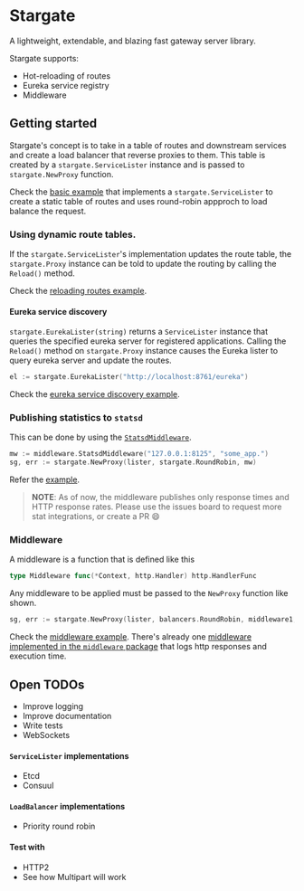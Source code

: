 # Stargate

A lightweight, extendable, and blazing fast gateway server library.

Stargate supports:
- Hot-reloading of routes
- Eureka service registry
- Middleware

## Getting started

Stargate's concept is to take in a table of routes and downstream services and create a load balancer that reverse
proxies to them. This table is created by a `stargate.ServiceLister` instance and is passed to `stargate.NewProxy`
function.

Check the [basic example](https://github.com/realbucksavage/stargate/blob/master/examples/basic.go) that implements a
`stargate.ServiceLister` to create a static table of routes and uses round-robin appproch to load balance the request.

### Using dynamic route tables.

If the `stargate.ServiceLister`'s implementation updates the route table, the `stargate.Proxy` instance can be told
to update the routing by calling the `Reload()` method.

Check the [reloading routes example](https://github.com/realbucksavage/stargate/blob/master/examples/reload.go).

#### Eureka service discovery

`stargate.EurekaLister(string)` returns a `ServiceLister` instance that queries the specified eureka server for registered
applications. Calling the `Reload()` method on `stargate.Proxy` instance causes the Eureka lister to query eureka server
and update the routes.

```go
el := stargate.EurekaLister("http://localhost:8761/eureka")
```

Check the [eureka service discovery example](https://github.com/realbucksavage/stargate/blob/master/examples/eureka.go).

### Publishing statistics to `statsd`

This can be done by using the [`StatsdMiddleware`](https://github.com/realbucksavage/stargate/blob/master/middleware/statsd.go#L21).

```go
mw := middleware.StatsdMiddleware("127.0.0.1:8125", "some_app.")
sg, err := stargate.NewProxy(lister, stargate.RoundRobin, mw)
```

Refer the [example](https://github.com/realbucksavage/stargate/blob/master/examples/statsd.go).

> **NOTE**: As of now, the middleware publishes only response times and HTTP response rates.
> Please use the issues board to request more stat integrations, or create a PR :smile:

### Middleware

A middleware is a function that is defined like this

```go
type Middleware func(*Context, http.Handler) http.HandlerFunc
```

Any middleware to be applied must be passed to the `NewProxy` function like shown.

```go
sg, err := stargate.NewProxy(lister, balancers.RoundRobin, middleware1, middleware2)
```

Check the [middleware example](https://github.com/realbucksavage/stargate/blob/master/examples/middleware.go). There's
already one [middleware implemented in the `middleware` package](https://github.com/realbucksavage/stargate/blob/master/middleware/logger.go)
that logs http responses and execution time.

## Open TODOs

- Improve logging
- Improve documentation
- Write tests
- WebSockets

#### `ServiceLister` implementations

- Etcd
- Consuul

#### `LoadBalancer` implementations

- Priority round robin

#### Test with

- HTTP2
- See how Multipart will work
